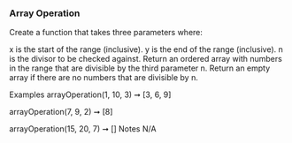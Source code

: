 ### Array Operation

Create a function that takes three parameters where:

x is the start of the range (inclusive).
y is the end of the range (inclusive).
n is the divisor to be checked against.
Return an ordered array with numbers in the range that are divisible by the third parameter n. Return an empty array if there are no numbers that are divisible by n.

Examples
arrayOperation(1, 10, 3) ➞ [3, 6, 9]

arrayOperation(7, 9, 2) ➞ [8]

arrayOperation(15, 20, 7) ➞ []
Notes
N/A
